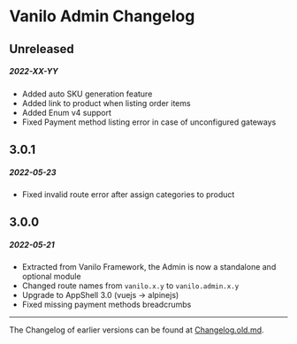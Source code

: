 # Vanilo Admin Changelog

## Unreleased
##### 2022-XX-YY

- Added auto SKU generation feature
- Added link to product when listing order items
- Added Enum v4 support
- Fixed Payment method listing error in case of unconfigured gateways


## 3.0.1
##### 2022-05-23

- Fixed invalid route error after assign categories to product

## 3.0.0
##### 2022-05-21

- Extracted from Vanilo Framework, the Admin is now a standalone and optional module 
- Changed route names from `vanilo.x.y` to `vanilo.admin.x.y`
- Upgrade to AppShell 3.0 (vuejs -> alpinejs)
- Fixed missing payment methods breadcrumbs

---

The Changelog of earlier versions can be found at [Changelog.old.md](Changelog.old.md).
